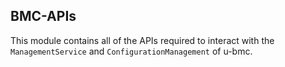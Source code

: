 ## BMC-APIs

This module contains all of the APIs required to interact with the `ManagementService` and `ConfigurationManagement` of u-bmc.

